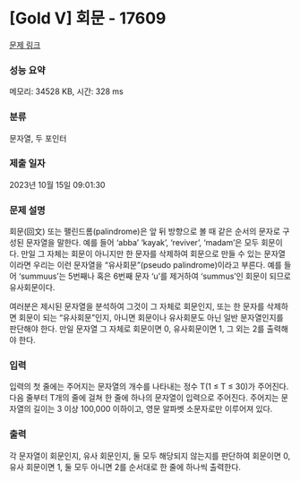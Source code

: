# [Gold V] 회문 - 17609 

[문제 링크](https://www.acmicpc.net/problem/17609) 

### 성능 요약

메모리: 34528 KB, 시간: 328 ms

### 분류

문자열, 두 포인터

### 제출 일자

2023년 10월 15일 09:01:30

### 문제 설명

<p>회문(回文) 또는 팰린드롬(palindrome)은 앞 뒤 방향으로 볼 때 같은 순서의 문자로 구성된 문자열을 말한다. 예를 들어 ‘abba’ ‘kayak’, ‘reviver’, ‘madam’은 모두 회문이다. 만일 그 자체는 회문이 아니지만 한 문자를 삭제하여 회문으로 만들 수 있는 문자열이라면 우리는 이런 문자열을 “유사회문”(pseudo palindrome)이라고 부른다. 예를 들어 ‘summuus’는 5번째나 혹은 6번째 문자 ‘u’를 제거하여 ‘summus’인 회문이 되므로 유사회문이다.</p>

<p>여러분은 제시된 문자열을 분석하여 그것이 그 자체로 회문인지, 또는 한 문자를 삭제하면 회문이 되는 “유사회문”인지, 아니면 회문이나 유사회문도 아닌 일반 문자열인지를 판단해야 한다. 만일 문자열 그 자체로 회문이면 0, 유사회문이면 1, 그 외는 2를 출력해야 한다. </p>

### 입력 

 <p>입력의 첫 줄에는 주어지는 문자열의 개수를 나타내는 정수 T(1 ≤ T ≤ 30)가 주어진다. 다음 줄부터 T개의 줄에 걸쳐 한 줄에 하나의 문자열이 입력으로 주어진다. 주어지는 문자열의 길이는 3 이상 100,000 이하이고, 영문 알파벳 소문자로만 이루어져 있다.</p>

### 출력 

 <p>각 문자열이 회문인지, 유사 회문인지, 둘 모두 해당되지 않는지를 판단하여 회문이면 0, 유사 회문이면 1, 둘 모두 아니면 2를 순서대로 한 줄에 하나씩 출력한다.</p>

